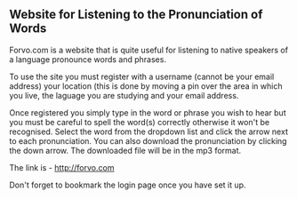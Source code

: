 ## Website for Listening to the Pronunciation of Words

Forvo.com is a website that is quite useful for listening to native speakers of a language pronounce words and phrases.
 
To use the site you must register with a username (cannot be your email address) your location (this is done by moving a pin over the area in which you live, the laguage you are studying and your email address.
 
Once registered you simply type in the word or phrase you wish to hear but you must be careful to spell the word(s) correctly otherwise it won't be recognised. Select the word from the dropdown list and click the arrow next to each pronunciation.
You can also download the pronunciation by clicking the down arrow. The downloaded file will be in the mp3 format.

The link is - http://forvo.com

Don't forget to bookmark the login page once you have set it up.  